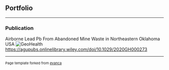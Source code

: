 ## Portfolio

---

### Publication

Airborne Lead  Pb  From Abandoned Mine Waste in Northeastern Oklahoma  USA
![GeoHealth](https://user-images.githubusercontent.com/99560263/192344650-142fa84f-332c-4601-95f3-bd2d071bb869.jpg)
https://agupubs.onlinelibrary.wiley.com/doi/10.1029/2020GH000273






---
<p style="font-size:11px">Page template forked from <a href="https://github.com/evanca/quick-portfolio">evanca</a></p>
<!-- Remove above link if you don't want to attibute -->
